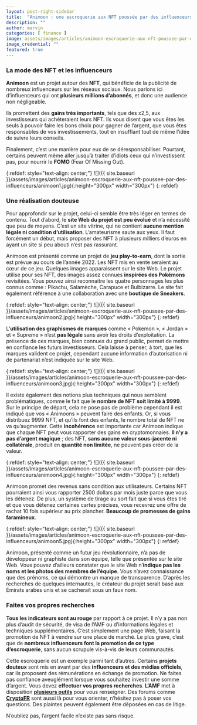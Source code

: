 ```yaml
---
layout: post-right-sidebar
title:  "Animoon : une escroquerie aux NFT poussée par des influenceurs ?"
description: ""
author: marvin
categories: [ finance ]
image: assets/images/articles/animoon-escroquerie-aux-nft-poussee-par-des-influenceurs/1.png
image_credential: ""
featured: true
---
```


### La mode des NFT et les influenceurs

**Animoon** est un projet autour des **NFT**, qui bénéficie de la publicité de nombreux influenceurs sur les réseaux sociaux. Nous parlons ici d’influenceurs qui ont **plusieurs millions d’abonnés**, et donc une audience non négligeable. 

Ils promettent des **gains très importants**, tels que des x2,5, aux investisseurs qui achèteraient leurs NFT.  Ils vous disent que vous êtes les seuls à pouvoir faire les bons choix pour gagner de l’argent, que vous êtes responsables de vos investissements, tout en insufflant tout de même l’idée de suivre leurs conseils. 

Finalement, c’est une manière pour eux de se déresponsabiliser. Pourtant, certains peuvent même aller jusqu’à traiter d’idiots ceux qui n’investissent pas, pour nourrir le **FOMO** (Fear Of Missing Out).

{:refdef: style="text-align: center;"}
![]({{ site.baseurl }}/assets/images/articles/animoon-escroquerie-aux-nft-poussee-par-des-influenceurs/animoon1.jpg){:height="300px" width="300px"}
{: refdef}

### Une réalisation douteuse

Pour approfondir sur le projet, celui-ci semble être très léger en termes de contenu. Tout d’abord, le **site Web du projet est peu évolué** et n’a nécessité que peu de moyens. C’est un site vitrine, qui ne contient **aucune mention légale ni condition d’utilisation**. L’amateurisme saute aux yeux. Il faut forcément un début, mais proposer des NFT à plusieurs milliers d’euros en ayant un site si peu abouti n’est pas rassurant.

Animoon est présenté comme un projet de **jeu play-to-earn**, dont la sortie est prévue au cours de l’année 2022. Les NFT mis en vente seraient au cœur de ce jeu. Quelques images apparaissent sur le site Web. Le projet utilise pour ses NFT, des images assez connues **inspirées des Pokémons** revisitées. Vous pouvez ainsi reconnaitre les quatre personnages les plus connus comme : Pikachu, Salamèche, Carapuce et Bulbizarre. Le site fait également référence à une collaboration avec une **boutique de Sneakers**. 

{:refdef: style="text-align: center;"}
![]({{ site.baseurl }}/assets/images/articles/animoon-escroquerie-aux-nft-poussee-par-des-influenceurs/animoon2.jpg){:height="300px" width="300px"}
{: refdef}

L’**utilisation des graphismes de marques** comme « Pokemon », « Jordan » et « Supreme » n’est **pas légale** sans avoir les droits d’exploitation. La présence de ces marques, bien connues du grand public, permet de mettre en confiance les futurs investisseurs. Cela laisse à penser, à tort, que les marques valident ce projet, cependant aucune information d’autorisation ni de partenariat n’est indiquée sur le site Web.

{:refdef: style="text-align: center;"}
![]({{ site.baseurl }}/assets/images/articles/animoon-escroquerie-aux-nft-poussee-par-des-influenceurs/animoon3.jpg){:height="300px" width="300px"}
{: refdef}

Il existe également des notions plus techniques qui nous semblent problématiques, comme le fait que le **nombre de NFT soit limité à 9999**. Sur le principe de départ, cela ne pose pas de problème cependant il est indiqué que vos « Animoons » peuvent faire des enfants. Or, si vous distribuez 9999 NFT, et qu’ils font des enfants, le nombre total de NFT ne va qu’augmenter. Cette **incohérence** est importante car Animoon indique que chaque NFT peut vous rapporter des gains en cryptomonnaies. **Il n’y a pas d’argent magique** ; des NFT, **sans aucune valeur sous-jacente ni collatérale**, produit en **quantité non limitée**, ne peuvent pas créer de la valeur.

{:refdef: style="text-align: center;"}
![]({{ site.baseurl }}/assets/images/articles/animoon-escroquerie-aux-nft-poussee-par-des-influenceurs/animoon4.jpg){:height="300px" width="300px"}
{: refdef}

Animoon promet des revenus sans condition aux utilisateurs. Certains NFT pourraient ainsi vous rapporter 2500 dollars par mois juste parce que vous les détenez. De plus, un système de tirage au sort fait que si vous êtes tiré et que vous détenez certaines cartes précises, vous recevrez une offre de rachat 10 fois supérieur au prix plancher. **Beaucoup de promesses de gains faramineux**.

{:refdef: style="text-align: center;"}
![]({{ site.baseurl }}/assets/images/articles/animoon-escroquerie-aux-nft-poussee-par-des-influenceurs/animoon5.jpg){:height="300px" width="300px"}
{: refdef}

Animoon, présenté comme un futur jeu révolutionnaire, n’a pas de développeur ni graphiste dans son équipe, telle que présentée sur le site Web. Vous pouvez d’ailleurs constater que le site Web n’**indique pas les noms et les photos des membres de l’équipe**. Vous n’avez connaissance que des prénoms, ce qui démontre un manque de transparence.  D’après les recherches de quelques internautes, le créateur du projet serait basé aux Émirats arabes unis et se cacherait sous un faux nom.   

### Faites vos propres recherches

**Tous les indicateurs sont au rouge** par rapport à ce projet. Il n’y a pas non plus d’audit de sécurité, de visa de l’AMF ou d’informations légales et techniques supplémentaires. C’est simplement une page Web, faisant la promotion de NFT à vendre sur une place de marché. Le plus grave, c’est que de **nombreux influenceurs font la promotion de ce type d’escroquerie**, sans aucun scrupule vis-à-vis de leurs communautés.  

Cette escroquerie est un exemple parmi tant d’autres. Certains **projets douteux** sont mis en avant par des **influenceurs et des médias officiels**, car ils proposent des rémunérations en échange de promotion. Ne faites pas confiance aveuglément lorsque vous souhaitez investir une somme d’argent. Vous devez **effectuer vos propres recherches**. **L’AMF** met à disposition [**plusieurs outils**](https://protectepargne.amf-france.org/) pour vous renseigner. Des forums comme [**CryptoFR**](https://cryptofr.com/) sont aussi là pour vous orienter, n’hésitez pas à poser vos questions. Des plaintes peuvent également être déposées en cas de litige.

N’oubliez pas, l’argent facile n’existe pas sans risque.
